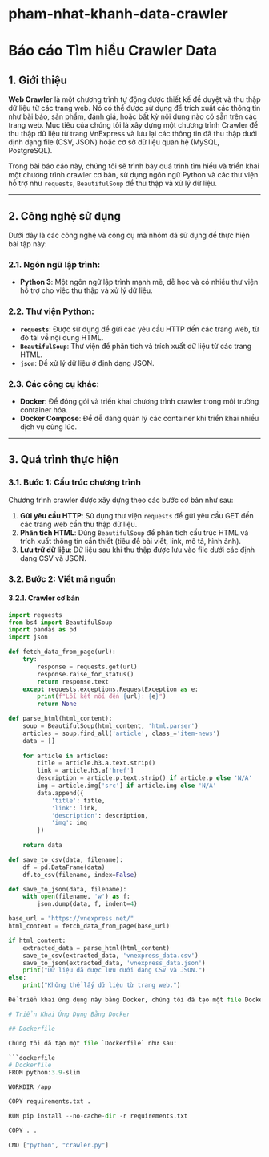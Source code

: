 # pham-nhat-khanh-data-crawler
# Báo cáo Tìm hiểu Crawler Data

## 1. Giới thiệu
**Web Crawler** là một chương trình tự động được thiết kế để duyệt và thu thập dữ liệu từ các trang web. Nó có thể được sử dụng để trích xuất các thông tin như bài báo, sản phẩm, đánh giá, hoặc bất kỳ nội dung nào có sẵn trên các trang web. Mục tiêu của chúng tôi là xây dựng một chương trình Crawler để thu thập dữ liệu từ trang VnExpress và lưu lại các thông tin đã thu thập dưới định dạng file (CSV, JSON) hoặc cơ sở dữ liệu quan hệ (MySQL, PostgreSQL).

Trong bài báo cáo này, chúng tôi sẽ trình bày quá trình tìm hiểu và triển khai một chương trình crawler cơ bản, sử dụng ngôn ngữ Python và các thư viện hỗ trợ như `requests`, `BeautifulSoup` để thu thập và xử lý dữ liệu.

---

## 2. Công nghệ sử dụng
Dưới đây là các công nghệ và công cụ mà nhóm đã sử dụng để thực hiện bài tập này:

### 2.1. Ngôn ngữ lập trình:
- **Python 3**: Một ngôn ngữ lập trình mạnh mẽ, dễ học và có nhiều thư viện hỗ trợ cho việc thu thập và xử lý dữ liệu.

### 2.2. Thư viện Python:
- **`requests`**: Được sử dụng để gửi các yêu cầu HTTP đến các trang web, từ đó tải về nội dung HTML.
- **`BeautifulSoup`**: Thư viện để phân tích và trích xuất dữ liệu từ các trang HTML.
- **`json`**: Để xử lý dữ liệu ở định dạng JSON.

### 2.3. Các công cụ khác:
- **Docker**: Để đóng gói và triển khai chương trình crawler trong môi trường container hóa.
- **Docker Compose**: Để dễ dàng quản lý các container khi triển khai nhiều dịch vụ cùng lúc.

---

## 3. Quá trình thực hiện

### 3.1. Bước 1: Cấu trúc chương trình

Chương trình crawler được xây dựng theo các bước cơ bản như sau:
1. **Gửi yêu cầu HTTP**: Sử dụng thư viện `requests` để gửi yêu cầu GET đến các trang web cần thu thập dữ liệu.
2. **Phân tích HTML**: Dùng `BeautifulSoup` để phân tích cấu trúc HTML và trích xuất thông tin cần thiết (tiêu đề bài viết, link, mô tả, hình ảnh).
3. **Lưu trữ dữ liệu**: Dữ liệu sau khi thu thập được lưu vào file dưới các định dạng CSV và JSON.

### 3.2. Bước 2: Viết mã nguồn

#### 3.2.1. Crawler cơ bản

```python
import requests
from bs4 import BeautifulSoup
import pandas as pd
import json

def fetch_data_from_page(url):
    try:
        response = requests.get(url)
        response.raise_for_status()
        return response.text
    except requests.exceptions.RequestException as e:
        print(f"Lỗi kết nối đến {url}: {e}")
        return None

def parse_html(html_content):
    soup = BeautifulSoup(html_content, 'html.parser')
    articles = soup.find_all('article', class_='item-news')
    data = []
    
    for article in articles:
        title = article.h3.a.text.strip()
        link = article.h3.a['href']
        description = article.p.text.strip() if article.p else 'N/A'
        img = article.img['src'] if article.img else 'N/A'
        data.append({
            'title': title,
            'link': link,
            'description': description,
            'img': img
        })
    
    return data

def save_to_csv(data, filename):
    df = pd.DataFrame(data)
    df.to_csv(filename, index=False)

def save_to_json(data, filename):
    with open(filename, 'w') as f:
        json.dump(data, f, indent=4)

base_url = "https://vnexpress.net/"
html_content = fetch_data_from_page(base_url)

if html_content:
    extracted_data = parse_html(html_content)
    save_to_csv(extracted_data, 'vnexpress_data.csv')
    save_to_json(extracted_data, 'vnexpress_data.json')
    print("Dữ liệu đã được lưu dưới dạng CSV và JSON.")
else:
    print("Không thể lấy dữ liệu từ trang web.")

Để triển khai ứng dụng này bằng Docker, chúng tôi đã tạo một file Dockerfile như sau:

# Triển Khai Ứng Dụng Bằng Docker

## Dockerfile

Chúng tôi đã tạo một file `Dockerfile` như sau:

```dockerfile
# Dockerfile
FROM python:3.9-slim

WORKDIR /app

COPY requirements.txt .

RUN pip install --no-cache-dir -r requirements.txt

COPY . .

CMD ["python", "crawler.py"]

